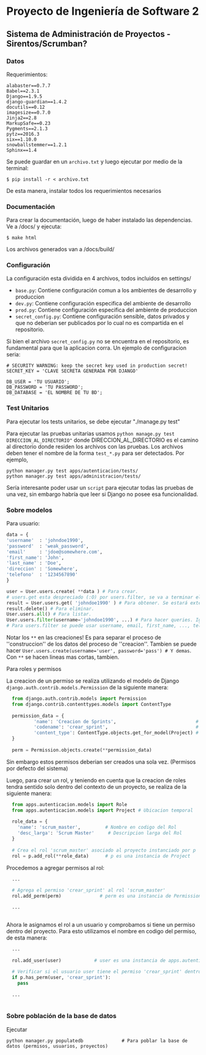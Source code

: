 # Proyecto de Ingeniería de Software 2
## Sistema de Administración de Proyectos - Sirentos/Scrumban?

### Datos
Requerimientos:

```
alabaster==0.7.7
Babel==2.3.1
Django==1.9.5
django-guardian==1.4.2
docutils==0.12
imagesize==0.7.0
Jinja2==2.8
MarkupSafe==0.23
Pygments==2.1.3
pytz==2016.3
six==1.10.0
snowballstemmer==1.2.1
Sphinx==1.4
```

Se puede guardar en un `archivo.txt` y luego ejecutar por medio de la terminal:

```
$ pip install -r < archivo.txt
```

De esta manera, instalar todos los requerimientos necesarios

### Documentación

Para crear la documentación, luego de haber instalado las dependencias. Ve a /docs/ y ejecuta:

```
$ make html
```
Los archivos generados van a /docs/build/

### Configuración

La configuración esta dividida en 4 archivos, todos incluidos en settings/

- `base.py`: Contiene configuración comun a los ambientes de desarrollo y produccion
- `dev.py`: Contiene configuración especifica del ambiente de desarrollo
- `prod.py`: Contiene configuración especifica del ambiente de produccion
- `secret_config.py`: Contiene configuración sensible, datos privados y que no deberian ser publicados por lo cual no es compartida en el repositorio.

Si bien el archivo `secret_config.py` no se encuentra en el repositorio, es fundamental para que la aplicacion corra. Un ejemplo de configuracion seria:

```
# SECURITY WARNING: keep the secret key used in production secret!
SECRET_KEY = 'CLAVE SECRETA GENERADA POR DJANGO'

DB_USER = 'TU USUARIO';
DB_PASSWORD = 'TU PASSWORD';
DB_DATABASE = 'EL NOMBRE DE TU BD';

```
### Test Unitarios
Para ejecutar los tests unitarios, se debe ejecutar "./manage.py test"

Para ejecutar las pruebas unitarias usamos `python manage.py test DIRECCION_AL_DIRECTORIO"` donde DIRECCION_AL_DIRECTORIO es el camino al directorio donde residen los archivos con las pruebas. Los archivos deben tener el nombre de la forma `test_*.py` para ser detectados. Por ejemplo, 
```
python manager.py test apps/autenticacion/tests/
python manager.py test apps/administracion/tests/
```
Sería interesante poder usar un `script` para ejecutar todas las pruebas de una vez, sin embargo habría que leer si Django no posee esa funcionalidad.

### Sobre modelos
Para usuario:

```python
data = {
'username'  : 'johndoe1990',
'password'  : 'weak_password',
'email'     : 'jdoe@somewhere.com',
'first_name': 'John',
'last_name' : 'Doe',
'direccion' : 'Somewhere',
'telefono'  : '1234567890'
}

user = User.users.create( **data ) # Para crear.
# users.get esta despreciado (:O) por users.filter, se va a terminar eliminando
result = User.users.get( 'johndoe1990' ) # Para obtener. Se estará extendiendo esto...
result.delete() # Para eliminar.
User.users.all() # Para listar.
User.users.filter(username='johndoe1990', ...) # Para hacer queries. Igual que con objects.filter
# Para users.filter se puede usar username, email, first_name, ..., telefono
```

Notar los ```**``` en las creaciones! Es para separar el proceso de ''construccion'' de los datos del proceso de ''creacion''. Tambien se puede hacer ```User.users.create(username='user', password='pass') # Y demas```. Con ```**``` se hacen lineas mas cortas, tambien.

Para roles y permisos

La creacion de un permiso se realiza utilizando el modelo de Django `django.auth.contrib.models.Permission` de la siguiente manera:

```python
  from django.auth.contrib.models import Permission
  from django.contrib.contenttypes.models import ContentType
  
  permission_data = {
          'name': 'Creacion de Sprints',                             # Descripcion larga del Permiso
          'codename': 'crear_sprint',                                # Nombre en codigo del Permiso
          'content_type': ContentType.objects.get_for_model(Project) # ContentType de algun modelo
  }
  
  perm = Permission.objects.create(**permission_data)

```
Sin embargo estos permisos deberian ser creados una sola vez. (Permisos por defecto del sistema)

Luego, para crear un rol, y teniendo en cuenta que la creacion de roles tendra sentido solo dentro del contexto de un proyecto, se realiza de la siguiente manera:

```python
  from apps.autenticacion.models import Role
  from apps.autenticacion.models import Project # Ubicacion temporal 
  
  role_data = {
    'name': 'scrum_master',         # Nombre en codigo del Rol
    'desc_larga': 'Scrum Master'     # Descripcion larga del Rol
  }
  
  # Crea el rol 'scrum_master' asociado al proyecto instanciado por p
  rol = p.add_rol(**role_data)      # p es una instancia de Project

```

Procedemos a agregar permisos al rol:

```python
  ...
  
  # Agrega el permiso 'crear_sprint' al rol 'scrum_master'
  rol.add_perm(perm)              # perm es una instancia de Permission

  ...
  
```

Ahora le asignamos el rol a un usuario y comprobamos si tiene un permiso dentro del proyecto. Para esto utilizamos
el nombre en codigo del permiso, de esta manera:

```python
  ...
  
  rol.add_user(user)            # user es una instancia de apps.autenticacion.models.User
  
  # Verificar si el usuario user tiene el permiso 'crear_sprint' dentro del proyecto p
  if p.has_perm(user, 'crear_sprint'):
    pass
  
  ...
  
```

### Sobre población de la base de datos
Ejecutar
```
python manager.py populatedb              # Para poblar la base de datos (permisos, usuarios, proyectos)
```
